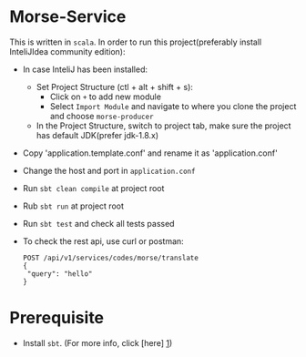 # Morse-Service


This is written in `scala`.
In order to run this project(preferably install InteliJIdea community edition):

* In case InteliJ has been installed:
    * Set Project Structure (ctl + alt + shift + s):
        * Click on `+` to add new module
        * Select `Import Module` and navigate to where you clone the project and choose `morse-producer`
    * In the Project Structure, switch to project tab, make sure the project has default JDK(prefer jdk-1.8.x)      
* Copy 'application.template.conf' and rename it as 'application.conf'  
* Change the host and port in `application.conf`  
* Run `sbt clean compile` at project root
* Rub `sbt run` at project root
* Run `sbt test` and check all tests passed
* To check the rest api, use curl or postman:

    ```
    POST /api/v1/services/codes/morse/translate
    {
     "query": "hello"
    }
    ```
# Prerequisite
* Install `sbt`. (For more info, click [here] [1])

[1]: https://www.scala-sbt.org/1.x/docs/Setup.html
